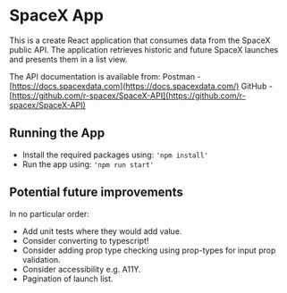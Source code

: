 # SpaceX App

This is a create React application that consumes data from the SpaceX public API. The application retrieves historic and future SpaceX launches and presents them in a list view.

The API documentation is available from:
Postman - [https://docs.spacexdata.com](https://docs.spacexdata.com/)
GitHub - [https://github.com/r-spacex/SpaceX-API](https://github.com/r-spacex/SpaceX-API)

## Running the App

- Install the required packages using: <code>'npm install'</code>
- Run the app using: <code>'npm run start'</code>

## Potential future improvements

In no particular order:

- Add unit tests where they would add value.
- Consider converting to typescript!
- Consider adding prop type checking using prop-types for input prop validation.
- Consider accessibility e.g. A11Y.
- Pagination of launch list.
